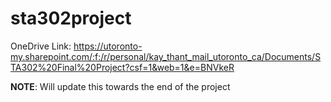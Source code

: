 # sta302project

OneDrive Link: https://utoronto-my.sharepoint.com/:f:/r/personal/kay_thant_mail_utoronto_ca/Documents/STA302%20Final%20Project?csf=1&web=1&e=BNVkeR

**NOTE**: Will update this towards the end of the project